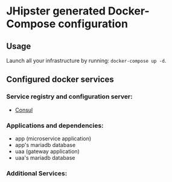 # JHipster generated Docker-Compose configuration

## Usage

Launch all your infrastructure by running: `docker-compose up -d`.

## Configured docker services

### Service registry and configuration server:
- [Consul](http://localhost:8500)

### Applications and dependencies:
- app (microservice application)
- app's mariadb database
- uaa (gateway application)
- uaa's mariadb database

### Additional Services:

